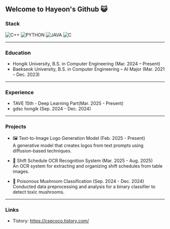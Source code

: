 ## Welcome to Hayeon's Github 😺

### Stack
![C++](https://img.shields.io/badge/C++-00599C?style=for-the-badge&logo=c%2B%2B&logoColor=white)
![PYTHON](https://img.shields.io/badge/PYTHON-3776AB?style=for-the-badge&logo=python&logoColor=white)
![JAVA](https://img.shields.io/badge/JAVA-007396?style=for-the-badge&logo=java&logoColor=white)
![C](https://img.shields.io/badge/C-A8B9CC?style=for-the-badge&logo=c&logoColor=white)  

---

### Education
- Hongik University, B.S. in Computer Engineering (Mar. 2024 – Present)
- Baekseok University, B.S. in Computer Engineering – AI Major (Mar. 2021 – Dec. 2023)

---

### Experience 
- TAVE 15th - Deep Learning Part(Mar. 2025 - Present)
- gdsc hongik (Sep. 2024 - Dec. 2024)

---

### Projects
- 🖼️ Text-to-Image Logo Generation Model (Feb. 2025 - Present)  
  A generative model that creates logos from text prompts using diffusion-based techniques.

- 📅 Shift Schedule OCR Recognition System (Mar. 2025 - Aug. 2025)  
  An OCR system for extracting and organizing shift schedules from table images.

- 🍄 Poisonous Mushroom Classification (Sep. 2024 - Dec. 2024)  
  Conducted data preprocessing and analysis for a binary classifier to detect toxic mushrooms.

---

### Links
- Tistory: <https://csecoco.tistory.com/>
